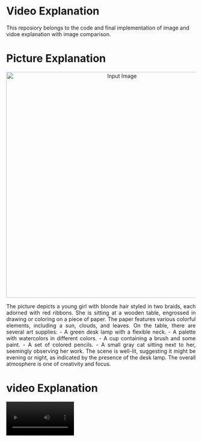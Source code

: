 # Video Explanation
This reposiory belongs to the code and final implementation of image and vidoe explanation with image comparison.

# Picture Explanation
<p align="center">
  <img src="https://github.com/user-attachments/assets/80ed162f-49c6-4137-a181-ad7f26c3ef77" width="600" title="Input Image">
</p>

<p align="justify"> The picture depicts a young girl with blonde hair styled in two braids, each adorned with red ribbons. She is sitting at a wooden table, engrossed in drawing or coloring on a piece of paper. The paper features various colorful elements, including a sun, clouds, and leaves.
On the table, there are several art supplies:
- A green desk lamp with a flexible neck.
- A palette with watercolors in different colors.
- A cup containing a brush and some paint.
- A set of colored pencils.
- A small gray cat sitting next to her, seemingly observing her work.
The scene is well-lit, suggesting it might be evening or night, as indicated by the presence of the desk lamp. The overall atmosphere is one of creativity and focus. </p>

# video Explanation
<video src='https://github.com/user-attachments/assets/5e5a9dbf-129c-4770-b5f2-ce1585c4b1df' width=180/>
<p align="justify"> The image shows a view of Earth from space, with the planet appearing as a blue sphere against the blackness of space. The curvature of the Earth is clearly visible, and the lighting suggests it is either early morning or late evening, as the illuminated areas are primarily in the northern hemisphere. The lights on the surface indicate populated areas, with brighter clusters suggesting cities or urban centers. The overall scene captures the beauty and vastness of our planet from an extraterrestrial perspective. </p>

